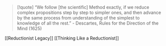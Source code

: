 > [!quote] “We follow [the scientific] Method exactly, if we reduce complex propositions step by step to simpler ones, and then advance by the same process from understanding of the simplest to knowledge of all the rest.” - Descartes, Rules for the Direction of the Mind (1625)

[[Reductionist Legacy]]
[[Thinking Like a Reductionist]]

